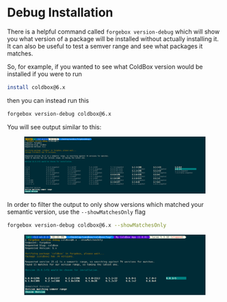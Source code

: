 # Debug Installation

There is a helpful command called `forgebox version-debug` which will show you what version of a package will be installed without actually installing it.  It can also be useful to test a semver range and see what packages it matches.

So, for example, if you wanted to see what ColdBox version would be installed if you were to run

```bash
install coldbox@6.x
```

then you can instead run this

```bash
forgebox version-debug coldbox@6.x
```

&#x20;You will see output similar to this:

<figure><img src="../../.gitbook/assets/image (8).png" alt=""><figcaption></figcaption></figure>

In order to filter the output to only show versions which matched your semantic version, use the `--showMatchesOnly`  flag

```bash
forgebox version-debug coldbox@6.x --showMatchesOnly
```

<figure><img src="../../.gitbook/assets/image (4) (1).png" alt=""><figcaption></figcaption></figure>
